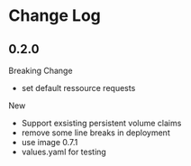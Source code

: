 # Change Log

## 0.2.0
Breaking Change
* set default ressource requests

New
* Support exsisting  persistent volume claims
* remove some line breaks in deployment
* use image 0.7.1
* values.yaml for testing

